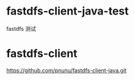 # fastdfs-client-java-test
fastdfs 测试

# fastdfs-client

https://github.com/pnunu/fastdfs-client-java.git

